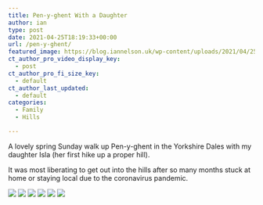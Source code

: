 ```yaml
---
title: Pen-y-ghent With a Daughter
author: ian
type: post
date: 2021-04-25T18:19:33+00:00
url: /pen-y-ghent/
featured_image: https://blog.iannelson.uk/wp-content/uploads/2021/04/251818_IMG_2583.jpg
ct_author_pro_video_display_key:
  - post
ct_author_pro_fi_size_key:
  - default
ct_author_last_updated:
  - default
categories:
  - Family
  - Hills

---
```

A lovely spring Sunday walk up Pen-y-ghent in the Yorkshire Dales with my daughter Isla (her first hike up a proper hill).

It was most liberating to get out into the hills after so many months stuck at home or staying local due to the coronavirus pandemic.

![](https://cdn.iannelson.uk/uploads/2023/08/251817_PXL_20210425_061405258.jpg)
![](https://cdn.iannelson.uk/uploads/2023/08/251817_IMG_2583.jpg)
![](https://cdn.iannelson.uk/uploads/2023/08/251818_IMG_2586.jpg)
![](https://cdn.iannelson.uk/uploads/2023/08/251818_IMG_2589.jpg)
![](https://cdn.iannelson.uk/uploads/2023/08/251818_IMG_2587.jpg)
![](https://cdn.iannelson.uk/uploads/2023/08/251818_IMG_2588.jpg)
